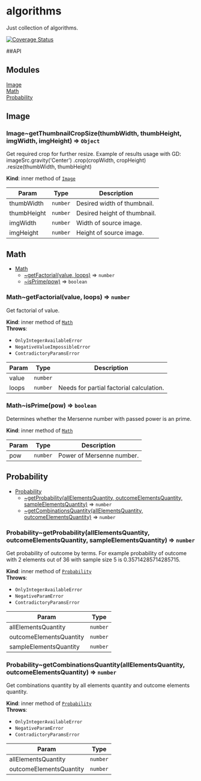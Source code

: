# algorithms

Just collection of algorithms.

[![Coverage Status](https://coveralls.io/repos/github/BigBadAlien/algorithms/badge.svg)](https://coveralls.io/github/BigBadAlien/algorithms)

##API
## Modules

<dl>
<dt><a href="#module_Image">Image</a></dt>
<dd></dd>
<dt><a href="#module_Math">Math</a></dt>
<dd></dd>
<dt><a href="#module_Probability">Probability</a></dt>
<dd></dd>
</dl>

<a name="module_Image"></a>

## Image
<a name="module_Image..getThumbnailCropSize"></a>

### Image~getThumbnailCropSize(thumbWidth, thumbHeight, imgWidth, imgHeight) ⇒ <code>Object</code>
Get required crop for further resize.
Example of results usage with GD:
imageSrc.gravity('Center')
.crop(cropWidth, cropHeight)
.resize(thumbWidth, thumbHeight)

**Kind**: inner method of <code>[Image](#module_Image)</code>  

| Param | Type | Description |
| --- | --- | --- |
| thumbWidth | <code>number</code> | Desired width of thumbnail. |
| thumbHeight | <code>number</code> | Desired height of thumbnail. |
| imgWidth | <code>number</code> | Width of source image. |
| imgHeight | <code>number</code> | Height of source image. |

<a name="module_Math"></a>

## Math

* [Math](#module_Math)
    * [~getFactorial(value, loops)](#module_Math..getFactorial) ⇒ <code>number</code>
    * [~isPrime(pow)](#module_Math..isPrime) ⇒ <code>boolean</code>

<a name="module_Math..getFactorial"></a>

### Math~getFactorial(value, loops) ⇒ <code>number</code>
Get factorial of value.

**Kind**: inner method of <code>[Math](#module_Math)</code>  
**Throws**:

- <code>OnlyIntegerAvailableError</code> 
- <code>NegativeValueImpossibleError</code> 
- <code>СontradictoryParamsError</code> 


| Param | Type | Description |
| --- | --- | --- |
| value | <code>number</code> |  |
| loops | <code>number</code> | Needs for partial factorial calculation. |

<a name="module_Math..isPrime"></a>

### Math~isPrime(pow) ⇒ <code>boolean</code>
Determines whether the Mersenne number with passed power is an prime.

**Kind**: inner method of <code>[Math](#module_Math)</code>  

| Param | Type | Description |
| --- | --- | --- |
| pow | <code>number</code> | Power of Mersenne number. |

<a name="module_Probability"></a>

## Probability

* [Probability](#module_Probability)
    * [~getProbability(allElementsQuantity, outcomeElementsQuantity, sampleElementsQuantity)](#module_Probability..getProbability) ⇒ <code>number</code>
    * [~getCombinationsQuantity(allElementsQuantity, outcomeElementsQuantity)](#module_Probability..getCombinationsQuantity) ⇒ <code>number</code>

<a name="module_Probability..getProbability"></a>

### Probability~getProbability(allElementsQuantity, outcomeElementsQuantity, sampleElementsQuantity) ⇒ <code>number</code>
Get probability of outcome by terms.
For example probability of outcome with 2 elements out of 36 with sample size 5 is 0.35714285714285715.

**Kind**: inner method of <code>[Probability](#module_Probability)</code>  
**Throws**:

- <code>OnlyIntegerAvailableError</code> 
- <code>NegativeParamError</code> 
- <code>СontradictoryParamsError</code> 


| Param | Type |
| --- | --- |
| allElementsQuantity | <code>number</code> | 
| outcomeElementsQuantity | <code>number</code> | 
| sampleElementsQuantity | <code>number</code> | 

<a name="module_Probability..getCombinationsQuantity"></a>

### Probability~getCombinationsQuantity(allElementsQuantity, outcomeElementsQuantity) ⇒ <code>number</code>
Get combinations quantity by all elements quantity and outcome elements quantity.

**Kind**: inner method of <code>[Probability](#module_Probability)</code>  
**Throws**:

- <code>OnlyIntegerAvailableError</code> 
- <code>NegativeParamError</code> 
- <code>СontradictoryParamsError</code> 


| Param | Type |
| --- | --- |
| allElementsQuantity | <code>number</code> | 
| outcomeElementsQuantity | <code>number</code> | 

